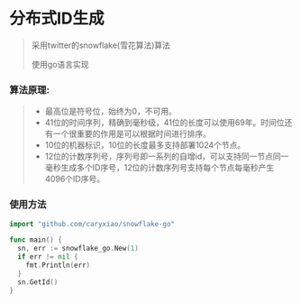 # 分布式ID生成

> 采用twitter的snowflake(雪花算法)算法
>
> 使用go语言实现

### 算法原理:

> - 最高位是符号位，始终为0，不可用。
> - 41位的时间序列，精确到毫秒级，41位的长度可以使用69年。时间位还有一个很重要的作用是可以根据时间进行排序。
> - 10位的机器标识，10位的长度最多支持部署1024个节点。
> - 12位的计数序列号，序列号即一系列的自增id，可以支持同一节点同一毫秒生成多个ID序号，12位的计数序列号支持每个节点每毫秒产生4096个ID序号。



### 使用方法

```go
import "github.com/caryxiao/snowflake-go"

func main() {
  sn, err := snowflake_go.New(1)
  if err != nil {
    fmt.Println(err)
  }
  sn.GetId()
}
```

